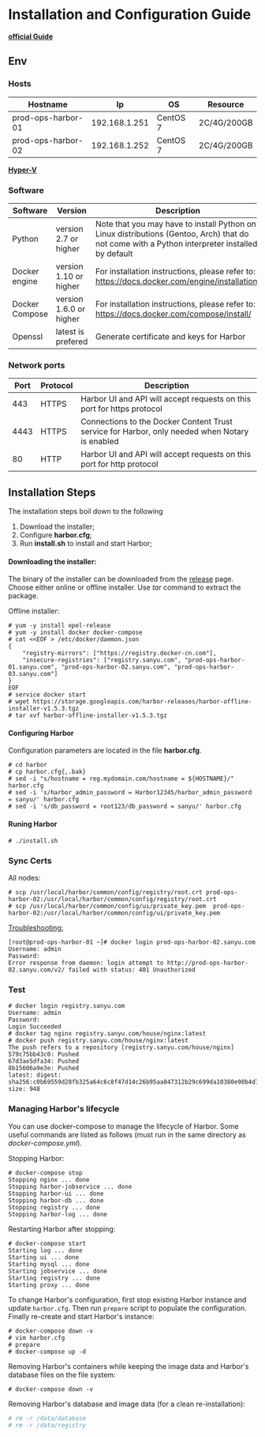 # Installation and Configuration Guide 
**[official Guide](https://github.com/goharbor/harbor/blob/master/docs/installation_guide.md)**

## Env
### Hosts
|Hostname|Ip|OS|Resource|
|---|---|---|---|
|prod-ops-harbor-01|192.168.1.251|CentOS 7|2C/4G/200GB|
|prod-ops-harbor-02|192.168.1.252|CentOS 7|2C/4G/200GB|

**[Hyper-V](https://github.com/shsmu/k8s-labs/blob/master/Hyper-V/PowerShell/create_vm_harbor.ps1)**
### Software
|Software|Version|Description|
|---|---|---|
|Python|version 2.7 or higher|Note that you may have to install Python on Linux distributions (Gentoo, Arch) that do not come with a Python interpreter installed by default|
|Docker engine|version 1.10 or higher|For installation instructions, please refer to: https://docs.docker.com/engine/installation/|
|Docker Compose|version 1.6.0 or higher|For installation instructions, please refer to: https://docs.docker.com/compose/install/|
|Openssl|latest is prefered|Generate certificate and keys for Harbor|
### Network ports 
|Port|Protocol|Description|
|---|---|---|
|443|HTTPS|Harbor UI and API will accept requests on this port for https protocol|
|4443|HTTPS|Connections to the Docker Content Trust service for Harbor, only needed when Notary is enabled|
|80|HTTP|Harbor UI and API will accept requests on this port for http protocol|

## Installation Steps

The installation steps boil down to the following

1. Download the installer;
2. Configure **harbor.cfg**;
3. Run **install.sh** to install and start Harbor;


#### Downloading the installer:

The binary of the installer can be downloaded from the [release](https://github.com/goharbor/harbor/releases) page. Choose either online or offline installer. Use *tar* command to extract the package.

Offline installer:
```
# yum -y install epel-release
# yum -y install docker docker-compose
# cat <<EOF > /etc/docker/daemon.json 
{
    "registry-mirrors": ["https://registry.docker-cn.com"],
    "insecure-registries": ["registry.sanyu.com", "prod-ops-harbor-01.sanyu.com", "prod-ops-harbor-02.sanyu.com", "prod-ops-harbor-03.sanyu.com"]
}
EOF
# service docker start
# wget https://storage.googleapis.com/harbor-releases/harbor-offline-installer-v1.5.3.tgz
# tar xvf harbor-offline-installer-v1.5.3.tgz     
```

#### Configuring Harbor
Configuration parameters are located in the file **harbor.cfg**. 
```
# cd harbor
# cp harbor.cfg{,.bak}
# sed -i "s/hostname = reg.mydomain.com/hostname = ${HOSTNAME}/" harbor.cfg 
# sed -i 's/harbor_admin_password = Harbor12345/harbor_admin_password = sanyu/' harbor.cfg 
# sed -i 's/db_password = root123/db_password = sanyu/' harbor.cfg 
```

#### Runing Harbor
```
# ./install.sh
```

### Sync Certs
All nodes:
```
# scp /usr/local/harbor/common/config/registry/root.crt prod-ops-harbor-02:/usr/local/harbor/common/config/registry/root.crt
# scp /usr/local/harbor/common/config/ui/private_key.pem  prod-ops-harbor-02:/usr/local/harbor/common/config/ui/private_key.pem 
```
[Troubleshooting:](https://tonybai.com/2017/10/23/the-speech-script-practice-on-deploying-a-ha-harbor-cluster-for-osc-shenyang-2017/)
```
[root@prod-ops-harbor-01 ~]# docker login prod-ops-harbor-02.sanyu.com
Username: admin
Password: 
Error response from daemon: login attempt to http://prod-ops-harbor-02.sanyu.com/v2/ failed with status: 401 Unauthorized
```

### Test
```
# docker login registry.sanyu.com
Username: admin
Password: 
Login Succeeded
# docker tag nginx registry.sanyu.com/house/nginx:latest
# docker push registry.sanyu.com/house/nginx:latest
The push refers to a repository [registry.sanyu.com/house/nginx]
579c75bb43c0: Pushed 
67d3ae5dfa34: Pushed 
8b15606a9e3e: Pushed 
latest: digest: sha256:c0b69559d28fb325a64c6c8f47d14c26b95aa047312b29c699da10380e90b4d7 size: 948
```


### Managing Harbor's lifecycle
You can use docker-compose to manage the lifecycle of Harbor. Some useful commands are listed as follows (must run in the same directory as *docker-compose.yml*).

Stopping Harbor:
```
# docker-compose stop
Stopping nginx ... done
Stopping harbor-jobservice ... done
Stopping harbor-ui ... done
Stopping harbor-db ... done
Stopping registry ... done
Stopping harbor-log ... done
```  
Restarting Harbor after stopping:
```
# docker-compose start
Starting log ... done
Starting ui ... done
Starting mysql ... done
Starting jobservice ... done
Starting registry ... done
Starting proxy ... done
```  

To change Harbor's configuration, first stop existing Harbor instance and update ```harbor.cfg```. Then run ```prepare``` script to populate the configuration. Finally re-create and start Harbor's instance:
```
# docker-compose down -v
# vim harbor.cfg
# prepare
# docker-compose up -d
``` 

Removing Harbor's containers while keeping the image data and Harbor's database files on the file system:
```
# docker-compose down -v
```  

Removing Harbor's database and image data (for a clean re-installation):
```sh
# rm -r /data/database
# rm -r /data/registry
```
